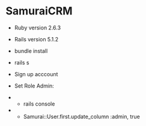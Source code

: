 # SamuraiCRM

* Ruby version 2.6.3

* Rails version 5.1.2

* bundle install

* rails s

* Sign up acccount

* Set Role Admin:

* - rails console

* - Samurai::User.first.update_column :admin, true
